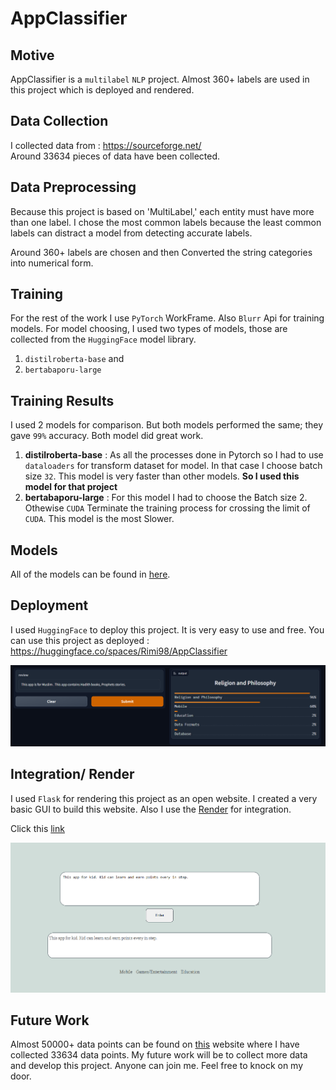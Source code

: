 # AppClassifier

## Motive

AppClassifier is a `multilabel` `NLP` project. Almost 360+ labels are used in this project which is deployed and rendered.

## Data Collection

I collected data from : https://sourceforge.net/ <br>
Around 33634 pieces of data have been collected.

## Data Preprocessing

Because this project is based on 'MultiLabel,' each entity must have more than one label. I chose the most common labels because the least common labels can distract a model from detecting accurate labels.

Around 360+ labels are chosen and then Converted the string categories into numerical form.

## Training

For the rest of the work I use `PyTorch` WorkFrame. Also `Blurr` Api for training models. For model choosing, I used two types of models, those are collected from the `HuggingFace` model library.

1. `distilroberta-base` and <br>
2. `bertabaporu-large`<br>

## Training Results

I used 2 models for comparison. But both models performed the same; they gave `99%` accuracy. Both model did great work.

1. **distilroberta-base** : As all the processes done in Pytorch so I had to use `dataloaders` for transform dataset for model. In that case I choose batch size `32`. This model is very faster than other models. **So I used this model for that project**  <br>
2. **bertabaporu-large** : For this model I had to choose the Batch size 2. Othewise `CUDA` Terminate the training process for crossing the limit of `CUDA`. This model is the most Slower.  <br>

## Models

All of the models can be found in [here](https://drive.google.com/drive/folders/1OB12YLmqM38qGf0AMWnXZoHfli6UJ-9j?usp=sharing).

## Deployment

I used `HuggingFace` to deploy this project. It is very easy to use and free. 
You can use this project as deployed : https://huggingface.co/spaces/Rimi98/AppClassifier <br>

![](https://github.com/AklimaRimi/AppClassifier/blob/main/images/hugging.png)

## Integration/ Render

I used `Flask` for rendering this project as an open website. I created a very basic GUI to build this website. 
Also I use the [Render](https://dashboard.render.com/) for integration.

Click this [link](appclassifier.onrender.com/)

![](https://github.com/AklimaRimi/AppClassifier/blob/main/images/website.png)


## Future Work

Almost 50000+ data points can be found on [this](https://sourceforge.net/) website where I have collected 33634 data points. My future work will be to collect more data and develop this project. Anyone can join me. Feel free to knock on my door. 



